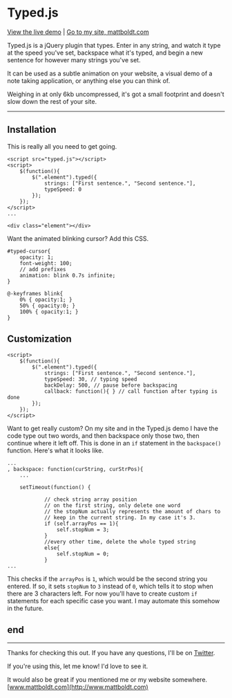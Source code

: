 Typed.js
========

[View the live demo](http://www.mattboldt.com/demos/typed-js/) | [Go to my site, mattboldt.com](http://www.mattboldt.com)

Typed.js is a jQuery plugin that types. Enter in any string, and watch it type at the speed you've set, backspace what it's typed, and begin a new sentence for however many strings you've set.

It can be used as a subtle animation on your website, a visual demo of a note taking application, or anything else you can think of.

Weighing in at only 6kb uncompressed, it's got a small footprint and doesn't slow down the rest of your site.

---

Installation
------------
This is really all you need to get going.

	<script src="typed.js"></script>
	<script>
  		$(function(){
      		$(".element").typed({
        		strings: ["First sentence.", "Second sentence."],
        		typeSpeed: 0
      		});
  		});
	</script>
	...

	<div class="element"></div>

Want the animated blinking cursor? Add this CSS.

	#typed-cursor{
  		opacity: 1;
  		font-weight: 100;
  		// add prefixes
  		animation: blink 0.7s infinite;
	}

	@-keyframes blink{
  		0% { opacity:1; }
  		50% { opacity:0; }
  		100% { opacity:1; }
	}
	
Customization
----	

	<script>
		$(function(){
      		$(".element").typed({
        		strings: ["First sentence.", "Second sentence."],
        		typeSpeed: 30, // typing speed
        		backDelay: 500, // pause before backspacing
        		callback: function(){ } // call function after typing is done
      		});
 		});
	</script>
	
Want to get really custom? On my site and in the Typed.js demo I have the code type out two words, and then backspace only those two, then continue where it left off. This is done in an `if` statement in the `backspace()` function. Here's what it looks like.

	...
	, backspace: function(curString, curStrPos){
		...

		setTimeout(function() {

				// check string array position
				// on the first string, only delete one word
				// the stopNum actually represents the amount of chars to
				// keep in the current string. In my case it's 3.
				if (self.arrayPos == 1){
					self.stopNum = 3;
				}
				//every other time, delete the whole typed string
				else{
					self.stopNum = 0;
				}
	...
	
This checks if the `arrayPos` is `1`, which would be the second string you entered. If so, it sets `stopNum` to `3` instead of `0`, which tells it to stop when there are 3 characters left. For now you'll have to create custom `if` statements for each specific case you want. I may automate this somehow in the future.

end
---

---
Thanks for checking this out. If you have any questions, I'll be on [Twitter](http://www.twitter.com/atmattb).

If you're using this, let me know! I'd love to see it.

It would also be great if you mentioned me or my website somewhere. [www.mattboldt.com](http://www.mattboldt.com)

	
